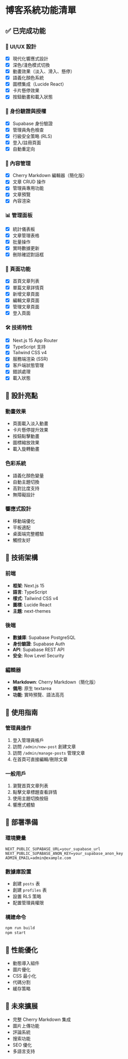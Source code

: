 # 博客系統功能清單

## ✅ 已完成功能

### 🎨 UI/UX 設計
- [x] 現代化響應式設計
- [x] 深色/淺色模式切換
- [x] 動畫效果（淡入、滑入、懸停）
- [x] 語義化顏色系統
- [x] 圖標集成（Lucide React）
- [x] 卡片懸停效果
- [x] 按鈕動畫和載入狀態

### 🔐 身份驗證與授權
- [x] Supabase 身份驗證
- [x] 管理員角色檢查
- [x] 行級安全策略 (RLS)
- [x] 登入/註冊頁面
- [x] 自動重定向

### 📝 內容管理
- [x] Cherry Markdown 編輯器（簡化版）
- [x] 文章 CRUD 操作
- [x] 管理員專用功能
- [x] 文章預覽
- [x] 內容渲染

### 📊 管理面板
- [x] 統計儀表板
- [x] 文章管理表格
- [x] 批量操作
- [x] 實時數據更新
- [x] 刪除確認對話框

### 🎯 頁面功能
- [x] 首頁文章列表
- [x] 單篇文章詳情頁
- [x] 新增文章頁面
- [x] 編輯文章頁面
- [x] 管理文章頁面
- [x] 登入頁面

### 🛠 技術特性
- [x] Next.js 15 App Router
- [x] TypeScript 支持
- [x] Tailwind CSS v4
- [x] 服務端渲染 (SSR)
- [x] 客戶端狀態管理
- [x] 錯誤處理
- [x] 載入狀態

## 🎨 設計亮點

### 動畫效果
- 頁面載入淡入動畫
- 卡片懸停提升效果
- 按鈕點擊動畫
- 圖標縮放效果
- 載入旋轉動畫

### 色彩系統
- 語義化顏色變量
- 自動主題切換
- 高對比度支持
- 無障礙設計

### 響應式設計
- 移動端優化
- 平板適配
- 桌面端完整體驗
- 觸控友好

## 🔧 技術架構

### 前端
- **框架**: Next.js 15
- **語言**: TypeScript
- **樣式**: Tailwind CSS v4
- **圖標**: Lucide React
- **主題**: next-themes

### 後端
- **數據庫**: Supabase PostgreSQL
- **身份驗證**: Supabase Auth
- **API**: Supabase REST API
- **安全**: Row Level Security

### 編輯器
- **Markdown**: Cherry Markdown（簡化版）
- **備用**: 原生 textarea
- **功能**: 實時預覽、語法高亮

## 📱 使用指南

### 管理員操作
1. 登入管理員帳戶
2. 訪問 `/admin/new-post` 創建文章
3. 訪問 `/admin/manage-posts` 管理文章
4. 在首頁可直接編輯/刪除文章

### 一般用戶
1. 瀏覽首頁文章列表
2. 點擊文章標題查看詳情
3. 使用主題切換按鈕
4. 響應式體驗

## 🚀 部署準備

### 環境變量
```env
NEXT_PUBLIC_SUPABASE_URL=your_supabase_url
NEXT_PUBLIC_SUPABASE_ANON_KEY=your_supabase_anon_key
ADMIN_EMAIL=admin@example.com
```

### 數據庫設置
- 創建 `posts` 表
- 創建 `profiles` 表
- 設置 RLS 策略
- 配置管理員權限

### 構建命令
```bash
npm run build
npm start
```

## 🎯 性能優化

- 動態導入組件
- 圖片優化
- CSS 最小化
- 代碼分割
- 緩存策略

## 🔮 未來擴展

- 完整 Cherry Markdown 集成
- 圖片上傳功能
- 評論系統
- 搜索功能
- SEO 優化
- 多語言支持
